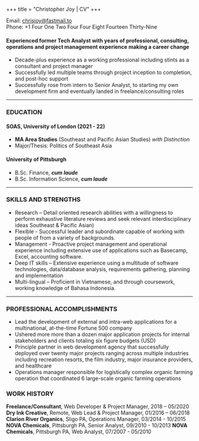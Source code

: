 +++
title = "Christopher Joy | CV"
+++

<!-- ## CV -->

Email: [chrisjoy@fastmail.to](mailto:chrisjoy@fastmail.to)  
Phone: +1 Four One Two Four Four Eight Fourteen Thirty-Nine

#### Experienced former Tech Analyst with years of professional, consulting, operations and project management experience making a career change

* Decade-plus experience as a working professional including stints as a consultant and project manager
* Successfully led multiple teams through project inception to completion, and post-hoc support
* Successfully rose from intern to Senior Analyst, to starting my own development firm and eventually landed in freelance/consulting roles

---

### EDUCATION

#### SOAS, University of London (2021 - 22)

* **MA Area Studies** (Southeast and Pacific Asian Studies) *with Distinction*
* Major/Thesis: Politics of Southeast Asia

#### University of Pittsburgh 

* B.Sc. Finance, ***cum laude***
* B.Sc. Information Science, ***cum laude***

---

### SKILLS AND STRENGTHS

* Research – Detail oriented research abilities with a willingness to perform exhaustive literature reviews and seek relevant interdisciplinary ideas Southeast & Pacific Asian)
* Flexible - Successful leader and subordinate capable of working with people of from a variety of backgrounds. 
* Management - Proactive project management and operational experience including extensive use of applications such as Basecamp, Excel, accounting software.
* Deep IT skills – Extensive experience using a multitude of software technologies, data/database analysis, requirements gathering, planning and implementation
* Multi-lingual – Proficient in Vietnamese, and through coursework, working knowledge of Bahasa Indonesia.

---

### PROFESSIONAL ACCOMPLISHMENTS

* Lead the development of external and intra-web applications for a multinational, at-the-time Fortune 500 company
* Ushered more more than a dozen major application projects for internal stakeholders and clients totaling six figure budgets (USD)
* Principle partner in web development agency that successfully deployed over twenty major projects ranging across multiple industries including recreation resorts, the film industry, major insurance providers, and healthcare
* Operations manager responsible for logistically complex organic farming operation that coordinated 6 large-scale organic farming operations

### WORK HISTORY

**Freelance/Consultant**, Web Developer & Project Manager, 2018 – 05/2020
**Dry Ink Creative**, Remote, Web Lead & Project Manager, 01/2016 – 06/2018
**Clarion River Organics**, Sligo PA, Operations Manager, 03/2014 - 10/2015
**NOVA Chemicals**, Pittsburgh PA, Senior Analyst, 09/2010 - 10/2013
**NOVA Chemicals**, Pittsburgh PA, Web Analyst, 07/2007 - 05/2010
